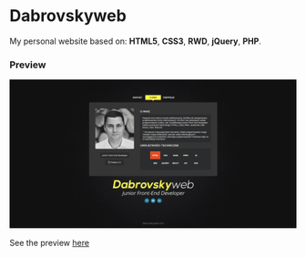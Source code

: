 # Dabrovskyweb
My personal website based on: __HTML5__, __CSS3__, __RWD__, __jQuery__, __PHP__.

### Preview
![layout](src/img/dabrovskyweb.png)

See the preview [here](http://dabrovskyweb.com/)
